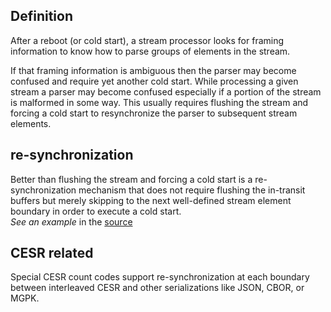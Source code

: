 ## Definition
After a reboot (or cold start), a stream processor looks for framing information to know how to parse groups of elements in the stream. 

If that framing information is ambiguous then the parser may become confused and require yet another cold start. While processing a given stream a parser may become confused especially if a portion of the stream is malformed in some way. This usually requires flushing the stream and forcing a cold start to resynchronize the parser to subsequent stream elements. 

## re-synchronization
Better than flushing the stream and forcing a cold start is a re-synchronization mechanism that does not require flushing the in-transit buffers but merely skipping to the next well-defined stream element boundary in order to execute a cold start.\
_See an example_ in the [source](https://github.com/WebOfTrust/ietf-cesr/blob/main/draft-ssmith-cesr.md#cold-start-stream-parsing-problem)

## CESR related
Special CESR count codes support re-synchronization at each boundary between interleaved CESR and other serializations like JSON, CBOR, or MGPK.
